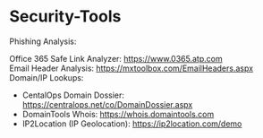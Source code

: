 # Security-Tools

Phishing Analysis:

Office 365 Safe Link Analyzer: https://www.0365.atp.com <br>
Email Header Analysis: https://mxtoolbox.com/EmailHeaders.aspx<br>
Domain/IP Lookups: <br>
* CentalOps Domain Dossier: https://centralops.net/co/DomainDossier.aspx
* DomainTools Whois: https://whois.domaintools.com
* IP2Location (IP Geolocation): https://ip2location.com/demo
